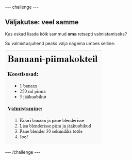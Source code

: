 \--- challenge \---

## Väljakutse: veel samme

Kas oskad lisada kõik sammud **oma** retsepti valmistamiseks?

Su valmistusjuhend peaks välja nägema umbes selline:

![kuvatõmmis](images/recipe-more-method.png)

\--- /challenge \---